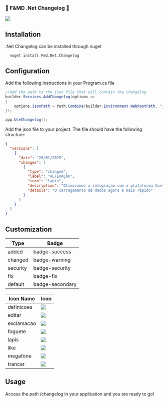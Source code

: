 ### :tada: F&MD .Net Changelog :tada:

<img src="./docs/images/image.png">

## Installation

.Net Changelog can be installed through nuget

```shell
  nuget install Fmd.Net.Changelog
```

## Configuration

Add the following instructions in your Program.cs file

```csharp
//Add the path to the json file that will contain the changelog
builder.Services.AddChangelog(options =>
{
    options.JsonPath = Path.Combine(builder.Environment.WebRootPath, "json", "changelog.json");
});
```

```csharp
app.UseChangelog();
```

Add the json file to your project. The file should have the following structure:

```json
{
  "versions": [
    {
      "date": "28/01/2025",
      "changes": [
        {
          "type": "changed",
          "label": "ALTERAÇÃO",
          "icon": "lapis",
          "description": "Otimizamos a integração com a plataforma Contoso SA",
          "details": "O carregamento de dados agora é mais rápido"
        }
      ]
    }
  ]
}
```

## Customization

| Type     | Badge           |
|----------|-----------------|
| added    | badge-success   |
| changed  | badge-warning   |
| security | badge-security  |
| fix      | badge-fix       |
| default  | badge-secondary |

| Icon Name  | Icon                                      |
|------------|-------------------------------------------|
| definicoes | <img src="./docs/icons/definicoes.svg">   |
| editar     | <img src="./docs/icons/editar.svg">       |
| exclamacao | <img src="./docs/icons/exclamacao.svg">   |
| foguete    | <img src="./docs/icons/foguete.svg">      |
| lapis      | <img src="./docs/icons/lapis.svg">        |
| like       | <img src="./docs/icons/like.svg">         |
| megafone   | <img src="./docs/icons/megafone.svg">     |
| trancar    | <img src="./docs/icons/trancar.svg">      |

## Usage

Access the path /changelog in your application and you are ready to go!




